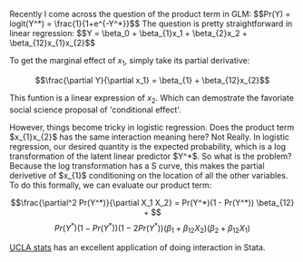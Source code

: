 <html>
<head>
<script type="text/x-mathjax-config">
  MathJax.Hub.Config({tex2jax: {inlineMath: [['$','$'], ['\\(','\\)']]}});
</script>
<script type="text/javascript" async
  src="https://cdn.mathjax.org/mathjax/latest/MathJax.js?config=TeX-AMS_CHTML">
</script>
</head>

<body>

<p>
Recently I come across the question of the product term in GLM:
$$Pr(Y) = logit(Y^*) = \frac{1}{1+e^{-Y^*}}$$
The question is pretty straightforward in linear regression: 
$$Y = \beta_0  + \beta_{1}x_1 + \beta_{2}x_2 + \beta_{12}x_{1}x_{2}$$

To get the marginal effect of $x_1$, simply take its partial derivative:

$$\frac{\partial Y}{\partial x_1} = \beta_{1} + \beta_{12}x_{2}$$

This funtion is a linear expression of $x_{2}$. Which can demostrate the favoriate social science proposal of 'conditional effect'.
</p>

<p>
However, things become tricky in logistic regression. Does the product term $x_{1}x_{2}$ has the same interaction meaning here? Not Really. In logistic regression, our desired quantity is the expected probability, which is a log transformation of the latent linear predictor $Y^*$. So what is the problem? Because the log transformation has a S curve, this makes the partial derivetive of $x_{1}$ conditioning on the location of all the other variables. To do this formally, we can evaluate our product term:

$$\frac{\partial^2 Pr(Y^*)}{\partial X_1 X_2} = Pr(Y^*)(1 - Pr(Y^*)) \beta_{12} + $$
$$Pr(Y^*)(1 - Pr(Y^*))(1-2Pr(Y^*)) (\beta_1 + \beta_{12} X_2 ) (\beta_2 + \beta_{12} X_1)$$

</p>



<p>
 <a href="http://stats.idre.ucla.edu/stata/seminars/deciphering-interactions-in-logistic-regression/">UCLA stats</a> has an excellent application of doing interaction in Stata. 

</p>




</body>
</html>
